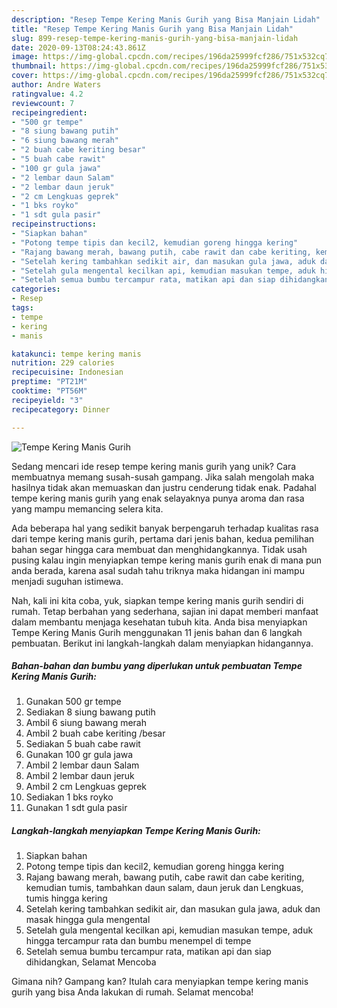 ```yaml
---
description: "Resep Tempe Kering Manis Gurih yang Bisa Manjain Lidah"
title: "Resep Tempe Kering Manis Gurih yang Bisa Manjain Lidah"
slug: 899-resep-tempe-kering-manis-gurih-yang-bisa-manjain-lidah
date: 2020-09-13T08:24:43.861Z
image: https://img-global.cpcdn.com/recipes/196da25999fcf286/751x532cq70/tempe-kering-manis-gurih-foto-resep-utama.jpg
thumbnail: https://img-global.cpcdn.com/recipes/196da25999fcf286/751x532cq70/tempe-kering-manis-gurih-foto-resep-utama.jpg
cover: https://img-global.cpcdn.com/recipes/196da25999fcf286/751x532cq70/tempe-kering-manis-gurih-foto-resep-utama.jpg
author: Andre Waters
ratingvalue: 4.2
reviewcount: 7
recipeingredient:
- "500 gr tempe"
- "8 siung bawang putih"
- "6 siung bawang merah"
- "2 buah cabe keriting besar"
- "5 buah cabe rawit"
- "100 gr gula jawa"
- "2 lembar daun Salam"
- "2 lembar daun jeruk"
- "2 cm Lengkuas geprek"
- "1 bks royko"
- "1 sdt gula pasir"
recipeinstructions:
- "Siapkan bahan"
- "Potong tempe tipis dan kecil2, kemudian goreng hingga kering"
- "Rajang bawang merah, bawang putih, cabe rawit dan cabe keriting, kemudian tumis, tambahkan daun salam, daun jeruk dan Lengkuas, tumis hingga kering"
- "Setelah kering tambahkan sedikit air, dan masukan gula jawa, aduk dan masak hingga gula mengental"
- "Setelah gula mengental kecilkan api, kemudian masukan tempe, aduk hingga tercampur rata dan bumbu menempel di tempe"
- "Setelah semua bumbu tercampur rata, matikan api dan siap dihidangkan, Selamat Mencoba"
categories:
- Resep
tags:
- tempe
- kering
- manis

katakunci: tempe kering manis 
nutrition: 229 calories
recipecuisine: Indonesian
preptime: "PT21M"
cooktime: "PT56M"
recipeyield: "3"
recipecategory: Dinner

---
```



![Tempe Kering Manis Gurih](https://img-global.cpcdn.com/recipes/196da25999fcf286/751x532cq70/tempe-kering-manis-gurih-foto-resep-utama.jpg)

Sedang mencari ide resep tempe kering manis gurih yang unik? Cara membuatnya memang susah-susah gampang. Jika salah mengolah maka hasilnya tidak akan memuaskan dan justru cenderung tidak enak. Padahal tempe kering manis gurih yang enak selayaknya punya aroma dan rasa yang mampu memancing selera kita.



Ada beberapa hal yang sedikit banyak berpengaruh terhadap kualitas rasa dari tempe kering manis gurih, pertama dari jenis bahan, kedua pemilihan bahan segar hingga cara membuat dan menghidangkannya. Tidak usah pusing kalau ingin menyiapkan tempe kering manis gurih enak di mana pun anda berada, karena asal sudah tahu triknya maka hidangan ini mampu menjadi suguhan istimewa.


Nah, kali ini kita coba, yuk, siapkan tempe kering manis gurih sendiri di rumah. Tetap berbahan yang sederhana, sajian ini dapat memberi manfaat dalam membantu menjaga kesehatan tubuh kita. Anda bisa menyiapkan Tempe Kering Manis Gurih menggunakan 11 jenis bahan dan 6 langkah pembuatan. Berikut ini langkah-langkah dalam menyiapkan hidangannya.

<!--inarticleads1-->

##### Bahan-bahan dan bumbu yang diperlukan untuk pembuatan Tempe Kering Manis Gurih:

1. Gunakan 500 gr tempe
1. Sediakan 8 siung bawang putih
1. Ambil 6 siung bawang merah
1. Ambil 2 buah cabe keriting /besar
1. Sediakan 5 buah cabe rawit
1. Gunakan 100 gr gula jawa
1. Ambil 2 lembar daun Salam
1. Ambil 2 lembar daun jeruk
1. Ambil 2 cm Lengkuas geprek
1. Sediakan 1 bks royko
1. Gunakan 1 sdt gula pasir




<!--inarticleads2-->

##### Langkah-langkah menyiapkan Tempe Kering Manis Gurih:

1. Siapkan bahan
1. Potong tempe tipis dan kecil2, kemudian goreng hingga kering
1. Rajang bawang merah, bawang putih, cabe rawit dan cabe keriting, kemudian tumis, tambahkan daun salam, daun jeruk dan Lengkuas, tumis hingga kering
1. Setelah kering tambahkan sedikit air, dan masukan gula jawa, aduk dan masak hingga gula mengental
1. Setelah gula mengental kecilkan api, kemudian masukan tempe, aduk hingga tercampur rata dan bumbu menempel di tempe
1. Setelah semua bumbu tercampur rata, matikan api dan siap dihidangkan, Selamat Mencoba




Gimana nih? Gampang kan? Itulah cara menyiapkan tempe kering manis gurih yang bisa Anda lakukan di rumah. Selamat mencoba!
